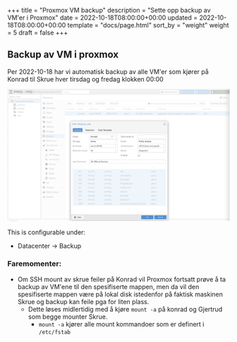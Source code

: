 +++
title = "Proxmox VM backup"
description = "Sette opp backup av VM'er i Proxmox"
date = 2022-10-18T08:00:00+00:00
updated = 2022-10-18T08:00:00+00:00
template = "docs/page.html"
sort_by = "weight"
weight = 5
draft = false
+++

## Backup av VM i proxmox

Per 2022-10-18 har vi automatisk backup av alle VM'er som kjører på Konrad til
Skrue hver tirsdag og fredag klokken 00:00

![Proxmox backup setup](Proxmox-backup-image.png)

This is configurable under:

- Datacenter -> Backup

### Faremomenter:

- Om SSH mount av skrue feiler på Konrad vil Proxmox fortsatt prøve å ta backup
  av VM'ene til den spesifiserte mappen, men da vil den spesifiserte mappen være
  på lokal disk istedenfor på faktisk maskinen Skrue og backup kan feile pga for
  liten plass.
  - Dette løses midlertidig med å kjøre `mount -a` på konrad og Gjertrud som
    begge mounter Skrue.
    - `mount -a` kjører alle mount kommandoer som er definert i `/etc/fstab`
